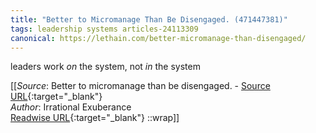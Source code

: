 ```yaml
---
title: "Better to Micromanage Than Be Disengaged. (471447381)"
tags: leadership systems articles-24113309
canonical: https://lethain.com/better-micromanage-than-disengaged/
---
```


leaders work *on* the system, not *in* the system


[[_Source_: Better to micromanage than be disengaged. - [Source URL](https://lethain.com/better-micromanage-than-disengaged/){:target="_blank"}<br>
_Author_: Irrational Exuberance<br>
[Readwise URL](https://readwise.io/open/471447381){:target="_blank"}
::wrap]]